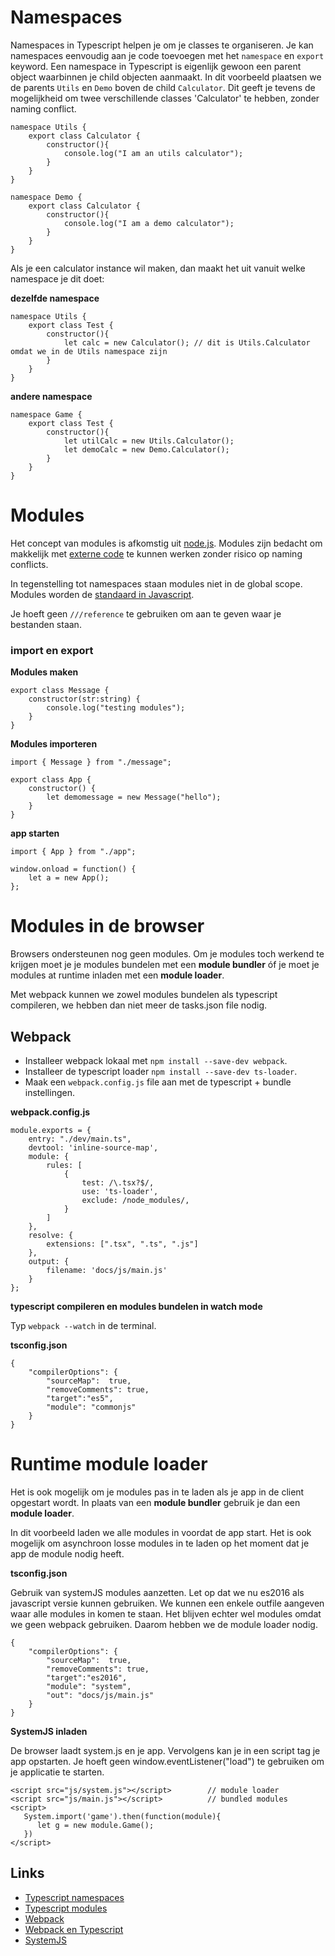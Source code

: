# Namespaces

Namespaces in Typescript helpen je om je classes te organiseren. Je kan namespaces eenvoudig aan je code toevoegen met het `namespace` en `export` keyword. Een namespace in Typescript is eigenlijk gewoon een parent object waarbinnen je child objecten aanmaakt. In dit voorbeeld plaatsen we de parents `Utils` en `Demo` boven de child `Calculator`. Dit geeft je tevens de mogelijkheid om twee verschillende classes 'Calculator' te hebben, zonder naming conflict. 

```
namespace Utils {
    export class Calculator {
        constructor(){
            console.log("I am an utils calculator");
        }
    }
}

namespace Demo {
    export class Calculator {
        constructor(){
            console.log("I am a demo calculator");
        }
    }
}
```

Als je een calculator instance wil maken, dan maakt het uit vanuit welke namespace je dit doet:

**dezelfde namespace**
```
namespace Utils {
    export class Test {
        constructor(){
            let calc = new Calculator(); // dit is Utils.Calculator omdat we in de Utils namespace zijn
        }
    }
}
```

**andere namespace**
```
namespace Game {
    export class Test {
        constructor(){
            let utilCalc = new Utils.Calculator();
            let demoCalc = new Demo.Calculator();
        }
    }
}
```

# Modules

Het concept van modules is afkomstig uit [node.js](https://nodejs.org/api/modules.html). Modules zijn bedacht om makkelijk met [externe code](https://www.npmjs.com) te kunnen werken zonder risico op naming conflicts. 

In tegenstelling tot namespaces staan modules niet in de global scope. Modules worden de [standaard in Javascript](http://exploringjs.com/es6/ch_modules.html). 

Je hoeft geen `///reference` te gebruiken om aan te geven waar je bestanden staan.

### import en export

**Modules maken**

```
export class Message {      
    constructor(str:string) {
        console.log("testing modules");
    }
}
```

**Modules importeren**

```
import { Message } from "./message";

export class App {
    constructor() {
        let demomessage = new Message("hello");
    }
}
```

**app starten**

```
import { App } from "./app";

window.onload = function() {
    let a = new App();
};
```

# Modules in de browser

Browsers ondersteunen nog geen modules. Om je modules toch werkend te krijgen moet je je modules bundelen met een **module bundler** óf je moet je modules at runtime inladen met een **module loader**. 

Met webpack kunnen we zowel modules bundelen als typescript compileren, we hebben dan niet meer de tasks.json file nodig.

## Webpack

- Installeer webpack lokaal met `npm install --save-dev webpack`. 
- Installeer de typescript loader `npm install --save-dev ts-loader`. 
- Maak een `webpack.config.js` file aan met de typescript + bundle instellingen.

**webpack.config.js**

```
module.exports = {
    entry: "./dev/main.ts",
    devtool: 'inline-source-map',
    module: {
        rules: [
            {
                test: /\.tsx?$/,
                use: 'ts-loader',
                exclude: /node_modules/,
            }
        ]
    },
    resolve: {
        extensions: [".tsx", ".ts", ".js"]
    },
    output: {
        filename: 'docs/js/main.js'
    }
};
```
**typescript compileren en modules bundelen in watch mode**

Typ `webpack --watch` in de terminal.

**tsconfig.json**

```
{
    "compilerOptions": {
        "sourceMap":  true,
        "removeComments": true,
        "target":"es5",
        "module": "commonjs"
    }
}
```

# Runtime module loader

Het is ook mogelijk om je modules pas in te laden als je app in de client opgestart wordt. In plaats van een **module bundler** gebruik je dan een **module loader**.

In dit voorbeeld laden we alle modules in voordat de app start. Het is ook mogelijk om asynchroon losse modules in te laden op het moment dat je app de module nodig heeft.

**tsconfig.json**

Gebruik van systemJS modules aanzetten. Let op dat we nu es2016 als javascript versie kunnen gebruiken. We kunnen een enkele outfile aangeven waar alle modules in komen te staan. Het blijven echter wel modules omdat we geen webpack gebruiken. Daarom hebben we de module loader nodig.

```
{
    "compilerOptions": {
        "sourceMap":  true,
        "removeComments": true,
        "target":"es2016",
        "module": "system",
        "out": "docs/js/main.js"
    }
}
```

**SystemJS inladen**

De browser laadt system.js en je app. Vervolgens kan je in een script tag je app opstarten. Je hoeft geen window.eventListener("load") te gebruiken om je applicatie te starten.

```
<script src="js/system.js"></script>        // module loader
<script src="js/main.js"></script>          // bundled modules
<script>
   System.import('game').then(function(module){
      let g = new module.Game();
   })
</script>
```

## Links

- [Typescript namespaces](https://www.typescriptlang.org/docs/handbook/namespaces.html)
- [Typescript modules](https://www.typescriptlang.org/docs/handbook/modules.html)
- [Webpack](https://webpack.js.org)
- [Webpack en Typescript](https://webpack.js.org/guides/typescript/)
- [SystemJS](https://github.com/systemjs/systemjs)
